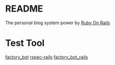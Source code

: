 # README

The personal blog system power by [Ruby On Rails](https://api.rubyonrails.org/ "Rails")

# Test Tool

[factory_bot](https://github.com/thoughtbot/factory_bot)
[rspec-rails](https://github.com/rspec/rspec-rails)
[factory_bot_rails](https://github.com/thoughtbot/factory_bot_rails)

